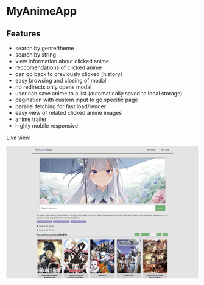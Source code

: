 # MyAnimeApp

## Features
- search by genre/theme
- search by string
- view information about clicked anime
- reccomendations of clicked anime
- can go back to previously clicked (history)
- easy browsing and closing of modal
- no redirects only opens modal
- user can save anime to a list (automatically saved to local storage)
- pagination with custom input to go specific page
- parallel fetching for fast load/render
- easy view of related clicked anime images 
- anime trailer 
- highly mobile responsive

[Live view](https://pieton97.github.io/My-anime-app/)

[![project picture](src/images/anime-project.png)](https://pieton97.github.io/My-anime-app/)
